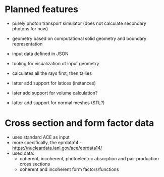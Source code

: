 # Planned features

- purely photon transport simulator (does not calculate secondary photons for now)
- geometry based on computational solid geometry and boundary representation

- input data defined in JSON
- tooling for visualization of input geometry

- calculates all the rays first, then tallies

- latter add support for latices (instances)
- later add support for volume calculation?
- latter add support for normal meshes (STL?)


# Cross section and form factor data
- uses standard ACE as input
- more specifically, the eprdata14 - https://nucleardata.lanl.gov/ace/eprdata14/
- used data:
    - coherent, incoherent, photoelectric absorption and pair production cross sections
    - coherent and incoherent form factors/functions
